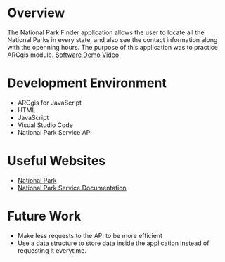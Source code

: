 # Overview
The National Park Finder application allows the user to locate all the National Parks in every state, and also see the contact information along with the openning hours.
The purpose of this application was to practice ARCgis module.
[Software Demo Video](http://youtube.link.goes.here)

# Development Environment

- ARCgis for JavaScript
- HTML
- JavaScript
- Visual Studio Code
- National Park Service API

# Useful Websites

* [National Park](https://www.national-park.com/list-of-national-parks-in-the-united-states-2020/)
* [National Park Service Documentation](https://www.nps.gov/subjects/developer/api-documentation.htm)

# Future Work

* Make less requests to the API to be more efficient 
* Use a data structure to store data inside the application instead of requesting it everytime.
